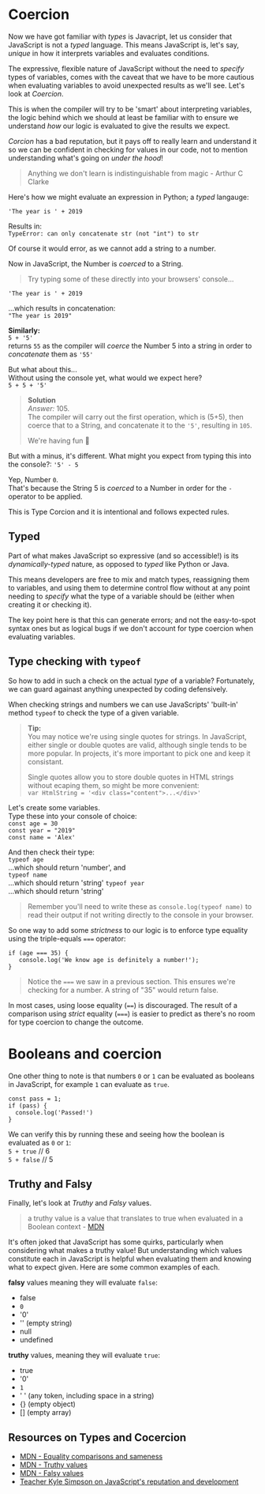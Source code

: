 # Coercion

Now we have got familiar with *types* is Javacript, let us consider that JavaScript is not a *typed* language. This means JavaScript is, let's say, *unique* in how it interprets variables and evaluates conditions.

The expressive, flexible nature of JavaScript without the need to *specify* types of variables, comes with the caveat that we have to be more cautious when evaluating variables to avoid unexpected results as we'll see. Let's look at *Coercion*.

This is when the compiler will try to be 'smart' about interpreting variables, the logic behind which we should at least be familiar with to ensure we understand *how* our logic is evaluated to give the results we expect.

*Corcion* has a bad reputation, but it pays off to really learn and understand it so we can be confident in checking for values in our code, not to mention understanding what's going on *under the hood*!
> Anything we don't learn is indistinguishable from magic - Arthur C Clarke

Here's how we might evaluate an expression in Python; a *typed* langauge:

`'The year is ' + 2019`  

Results in:  
`TypeError: can only concatenate str (not "int") to str `  

Of course it would error, as we cannot add a string to a number.

Now in JavaScript, the Number is *coerced* to a String.

> Try typing some of these directly into your browsers' console...

`'The year is ' + 2019`

...which results in concatenation:  
`"The year is 2019"`

**Similarly:**  
`5 + '5'`  
returns `55` as the compiler will *coerce* the Number 5 into a string in order to *concatenate* them as `'55'`

But what about this...  
Without using the console yet, what would we expect here?  
`5 + 5 + '5'`  

> **Solution**  
> *Answer:* 105.  
> The compiler will carry out the first operation, which is (5+5), then coerce that to a String, and concatenate it to the `'5'`, resulting in `105`.
>
>We're having fun  🚀

But with a minus, it's different. What might you expect from typing this into the console?:
`'5' - 5`

Yep, Number `0`.  
That's because the String 5 is *coerced* to a Number in order for the `-` operator to be applied.

This is Type Corcion and it is intentional and follows expected rules.

## Typed

Part of what makes JavaScript so expressive (and so accessible!) is its *dynamically-typed* nature, as opposed to *typed* like Python or Java.

This means developers are free to mix and match types, reassigning them to variables, and using them to determine control flow without at any point needing to *specify* what the type of a variable should be (either when creating it or checking it).

The key point here is that this can generate errors; and not the easy-to-spot syntax ones but as logical bugs if we don't account for type coercion when evaluating variables.

## Type checking with `typeof`

So how to add in such a check on the actual *type* of a variable?  Fortunately, we can guard againast anything unexpected by coding defensively. 

When checking strings and numbers we can use JavaScripts' 'built-in' method `typeof` to check the type of a given variable.

> **Tip:**  
> You may notice we're using single quotes for strings. In JavaScript, either single or double quotes are valid, although single tends to be more popular. In projects, it's more important to pick one and keep it consistant.  
> 
> Single quotes allow you to store double quotes in HTML strings without ecaping them, so might be more convenient:  
`var HtmlString = '<div class="content">...</div>'`

Let's create some variables.  
Type these into your console of choice:  
`const age = 30`  
`const year = "2019"`  
`const name = 'Alex'`  

And then check their type:  
`typeof age`  
...which should return 'number', and      
`typeof name`  
...which should return 'string'
`typeof year`  
...which should return 'string'

>Remember you'll need to write these as `console.log(typeof name)` to read their output if not writing directly to the console in your browser.

So one way to add some *strictness* to our logic is to enforce type equality using the triple-equals `===` operator:  
````
if (age === 35) {
   console.log('We know age is definitely a number!');
}
````
> Notice the `===` we saw in a previous section. This ensures we're checking for a number. A string of "35" would return false.

In most cases, using loose equality (`==`) is discouraged. The result of a comparison using *strict* equality (`===`) is easier to predict as there's no room for type coercion to change the outcome.

# Booleans and coercion

One other thing to note is that numbers `0` or `1` can be evaluated as booleans in JavaScript, for example `1` can evaluate as `true`.
```
const pass = 1;
if (pass) {
  console.log('Passed!')
}
```
We can verify this by running these and seeing how the boolean is evaluated as `0` or `1`:  
`5 + true` // 6  
`5 + false` // 5

## Truthy and Falsy

Finally, let's look at *Truthy* and *Falsy* values.

> a truthy value is a value that translates to true when evaluated in a Boolean context - [MDN](https://developer.mozilla.org/en-US/docs/Glossary/Truthy)

It's often joked that JavaScript has some quirks, particularly when considering what makes a truthy value! But understanding which values constitute each in JavaScript is helpful when evaluating them and knowing what to expect given. Here are some common examples of each.

**falsy** values meaning they will evaluate `false`:

- false
- `0`
- '0'
- '' (empty string)
- null
- undefined

**truthy** values, meaning they will evaluate `true`:
- true
- '0'
- `1`
- ' ' (any token, including space in a string)
- {} (empty object)
- [] (empty array)

## Resources on Types and Cocercion
- [MDN - Equality comparisons and sameness
](https://developer.mozilla.org/en-US/docs/Web/JavaScript/Equality_comparisons_and_sameness)
- [MDN - Truthy values](https://developer.mozilla.org/en-US/docs/Glossary/Truthy)    
- [MDN - Falsy values](https://developer.mozilla.org/en-US/docs/Glossary/Falsy)    
- [Teacher Kyle Simpson on JavaScript's reputation and development](https://www.youtube.com/watch?v=WoL4BfSv7pI)